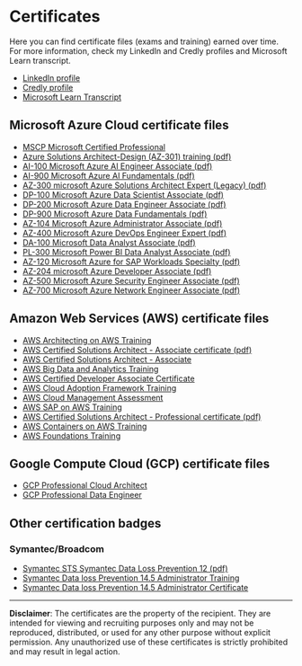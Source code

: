 # Certificates

Here you can find certificate files (exams and training) earned over time.  
For more information, check my LinkedIn and Credly profiles and Microsoft Learn transcript.
- [LinkedIn profile](https://www.linkedin.com/in/fok666/details/certifications/)
- [Credly profile](https://www.credly.com/users/fernando-korndorfer)
- [Microsoft Learn Transcript](https://learn.microsoft.com/en-us/users/fernandokorndorfer/transcript/d5l14t3yjkrroyo?source=docs)

## Microsoft Azure Cloud certificate files

- [MSCP Microsoft Certified Professional](./certificates/2017-MSCP%20Microsoft%20Certified%20Professional.png)
- [Azure Solutions Architect-Design (AZ-301) training (pdf)](./certificates/2020-30301-Azure%20Solutions%20Architect-Design%20(AZ-301)%20training.pdf)
- [AI-100 Microsoft Azure AI Engineer Associate (pdf)](./certificates/2020-AI-100%20Microsoft%20Azure%20AI%20Engineer%20Associate.pdf)
- [AI-900 Microsoft Azure AI Fundamentals (pdf)](./certificates/2020-AI-900%20Microsoft%20Azure%20AI%20Fundamentals.pdf)
- [AZ-300 microsoft Azure Solutions Architect Expert (Legacy) (pdf)](./certificates/2020-AZ-300%20microsoft%20Azure%20Solutions%20Architect%20Expert%20(Legacy).pdf)
- [DP-100 Microsoft Azure Data Scientist Associate (pdf)](./certificates/2020-DP-100%20Microsoft%20Azure%20Data%20Scientist%20Associate.pdf)
- [DP-200 Microsoft Azure Data Engineer Associate (pdf)](./certificates/2020-DP-200%20Microsoft%20Azure%20Data%20Engineer%20Associate.pdf)
- [DP-900 Microsoft Azure Data Fundamentals (pdf)](./certificates/2020-DP-900%20Microsoft%20Azure%20Data%20Fundamentals.pdf)
- [AZ-104 Microsoft Azure Administrator Associate (pdf)](./certificates/2021-AZ-104%20Microsoft%20Azure%20Administrator%20Associate.pdf)
- [AZ-400 Microsoft Azure DevOps Engineer Expert (pdf)](./certificates/2021-AZ-400%20Microsoft%20Azure%20DevOps%20Engineer%20Expert.pdf)
- [DA-100 Microsoft Data Analyst Associate (pdf)](./certificates/2021-DA-100%20Microsoft%20Data%20Analyst%20Associate.pdf)
- [PL-300 Microsoft Power BI Data Analyst Associate (pdf)](./certificates/2021-PL-300%20Microsoft%20Power%20BI%20Data%20Analyst%20Associate.pdf)
- [AZ-120 Microsoft Azure for SAP Workloads Specialty (pdf)](./certificates/2022-AZ-120%20Microsoft%20Azure%20for%20SAP%20Workloads%20Specialty.pdf)
- [AZ-204 microsoft Azure Developer Associate (pdf)](./certificates/2022-AZ-204%20microsoft%20Azure%20Developer%20Associate.pdf)
- [AZ-500 Microsoft Azure Security Engineer Associate (pdf)](./certificates/2022-AZ-500%20Microsoft%20Azure%20Security%20Engineer%20Associate.pdf)
- [AZ-700 Microsoft Azure Network Engineer Associate (pdf)](./certificates/2022-AZ-700%20Microsoft%20Azure%20Network%20Engineer%20Associate.pdf)

## Amazon Web Services (AWS) certificate files

- [AWS Architecting on AWS Training](./certificates/2017-AWS%20Architecting%20on%20AWS%20Training.png)
- [AWS Certified Solutions Architect - Associate certificate (pdf)](./certificates/2017-AWS%20Certified%20Solutions%20Architect%20-%20Associate%20certificate.pdf)
- [AWS Certified Solutions Architect - Associate](./certificates/2017-AWS%20Certified%20Solutions%20Architect%20-%20Associate.png)
- [AWS Big Data and Analytics Training](./certificates/2018-AWS%20Big%20Data%20and%20Analytics%20Training.png)
- [AWS Certified Developer Associate Certificate](./certificates/2018-AWS%20Certified%20Developer%20Associate%20Certificate.png)
- [AWS Cloud Adoption Framework Training](./certificates/2018-AWS%20Cloud%20Adoption%20Framework%20Training.png)
- [AWS Cloud Management Assessment](./certificates/2018-AWS%20Cloud%20Management%20Assessment.png)
- [AWS SAP on AWS Training](./certificates/2018-AWS%20SAP%20on%20AWS%20Training.png)
- [AWS Certified Solutions Architect - Professional certificate (pdf)](./certificates/2019-AWS%20Certified%20Solutions%20Architect%20-%20Professional%20certificate.pdf)
- [AWS Containers on AWS Training](./certificates/2020-AWS%20Containers%20on%20AWS%20Training.png)
- [AWS Foundations Training](./certificates/2020-AWS%20Foundations%20Training.png)

## Google Compute Cloud (GCP) certificate files

- [GCP Professional Cloud Architect](./certificates/2020-GCP%20Professional%20Cloud%20Architect.png)
- [GCP Professional Data Engineer](./certificates/2020-GCP%20Professional%20Data%20Engineer.png)

## Other certification badges

### Symantec/Broadcom

- [Symantec STS Symantec Data Loss Prevention 12 (pdf)](./certificates/2015-Symantec%20STS%20Symantec%20Data%20Loss%20Prevention%2012.pdf)
- [Symantec Data loss Prevention 14.5 Administrator Training](./certificates/2018-Symantec%20Data%20loss%20Prevention%2014.5%20Administrator%20Training.png)
- [Symantec Data loss Prevention 14.5 Administrator Certificate](./certificates/2018-Symantec%20Data%20loss%20Prevention%2014.5%20Administrator%20Certificate.png)

---

**Disclaimer**: 
The certificates are the property of the recipient. They are intended for viewing and recruiting purposes only and may not be reproduced, distributed, or used for any other purpose without explicit permission. Any unauthorized use of these certificates is strictly prohibited and may result in legal action.
